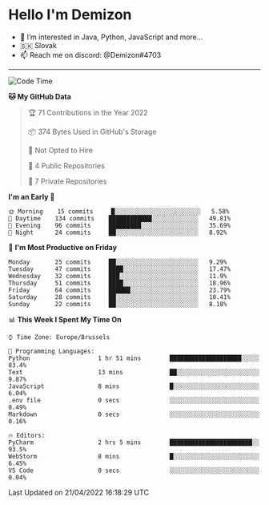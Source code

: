 # Hello I'm Demizon
- 👀 I’m interested in Java, Python, JavaScript and more...
- 🇸🇰 Slovak
- 📫 Reach me on discord: @Demizon#4703

---

<!--START_SECTION:waka-->
![Code Time](http://img.shields.io/badge/Code%20Time-298%20hrs%2016%20mins-blue)

**🐱 My GitHub Data** 

> 🏆 71 Contributions in the Year 2022
 > 
> 📦 374 Bytes Used in GitHub's Storage 
 > 
> 🚫 Not Opted to Hire
 > 
> 📜 4 Public Repositories 
 > 
> 🔑 7 Private Repositories  
 > 
**I'm an Early 🐤** 

```text
🌞 Morning    15 commits     █░░░░░░░░░░░░░░░░░░░░░░░░   5.58% 
🌆 Daytime    134 commits    ████████████░░░░░░░░░░░░░   49.81% 
🌃 Evening    96 commits     █████████░░░░░░░░░░░░░░░░   35.69% 
🌙 Night      24 commits     ██░░░░░░░░░░░░░░░░░░░░░░░   8.92%

```
📅 **I'm Most Productive on Friday** 

```text
Monday       25 commits     ██░░░░░░░░░░░░░░░░░░░░░░░   9.29% 
Tuesday      47 commits     ████░░░░░░░░░░░░░░░░░░░░░   17.47% 
Wednesday    32 commits     ███░░░░░░░░░░░░░░░░░░░░░░   11.9% 
Thursday     51 commits     ████░░░░░░░░░░░░░░░░░░░░░   18.96% 
Friday       64 commits     ██████░░░░░░░░░░░░░░░░░░░   23.79% 
Saturday     28 commits     ██░░░░░░░░░░░░░░░░░░░░░░░   10.41% 
Sunday       22 commits     ██░░░░░░░░░░░░░░░░░░░░░░░   8.18%

```


📊 **This Week I Spent My Time On** 

```text
⌚︎ Time Zone: Europe/Brussels

💬 Programming Languages: 
Python                   1 hr 51 mins        ████████████████████░░░░░   83.4% 
Text                     13 mins             ██░░░░░░░░░░░░░░░░░░░░░░░   9.87% 
JavaScript               8 mins              █░░░░░░░░░░░░░░░░░░░░░░░░   6.04% 
.env file                0 secs              ░░░░░░░░░░░░░░░░░░░░░░░░░   0.49% 
Markdown                 0 secs              ░░░░░░░░░░░░░░░░░░░░░░░░░   0.16%

🔥 Editors: 
PyCharm                  2 hrs 5 mins        ███████████████████████░░   93.5% 
WebStorm                 8 mins              █░░░░░░░░░░░░░░░░░░░░░░░░   6.45% 
VS Code                  0 secs              ░░░░░░░░░░░░░░░░░░░░░░░░░   0.04%

```


 Last Updated on 21/04/2022 16:18:29 UTC
<!--END_SECTION:waka-->
